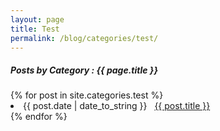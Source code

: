 ```yaml
---
layout: page
title: Test
permalink: /blog/categories/test/
---
```


<h5> Posts by Category : {{ page.title }} </h5>

<div class="card">
{% for post in site.categories.test %}
 <li class="category-posts"><span>{{ post.date | date_to_string }}</span> &nbsp; <a href="{{ post.url }}">{{ post.title }}</a></li>
{% endfor %}
</div>

